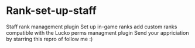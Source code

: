 # Rank-set-up-staff
Staff rank management plugin
Set up in-game ranks 
add custom ranks
compatible with the Lucko perms managment plugin
Send your appriciation by starring this repro of follow me :)
